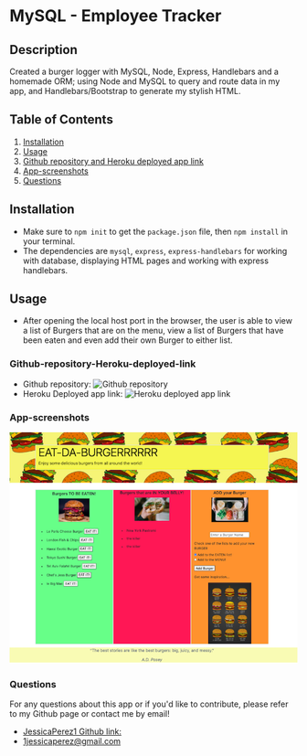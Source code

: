 # MySQL - Employee Tracker

## Description

Created a burger logger with MySQL, Node, Express, Handlebars and a homemade ORM; using Node and MySQL to query and route data in my app, and Handlebars/Bootstrap to generate my stylish HTML.

## Table of Contents

1. [Installation](#Installation)
2. [Usage](#Usage)
3. [Github repository and Heroku deployed app link](#Github-repository-Heroku-deployed-link)
4. [App-screenshots](#App-screenshots)
5. [Questions](#Questions)

## Installation

- Make sure to `npm init` to get the `package.json` file, then `npm install` in your terminal.
- The dependencies are `mysql`, `express`, `express-handlebars` for working with database, displaying HTML pages and working with express handlebars.

## Usage

- After opening the local host port in the browser, the user is able to view a list of Burgers that are on the menu, view a list of Burgers that have been eaten and even add their own Burger to either list.

### Github-repository-Heroku-deployed-link

- Github repository:
  ![Github repository](https://github.com/JessicaPerez1/Eat-Da-Burger.git)
- Heroku Deployed app link:
  ![Heroku deployed app link](https://zeburgereater.herokuapp.com/)

### App-screenshots

![Eat Da Burger screenshot](eat-da-burger-screenshot.png)

### Questions

For any questions about this app or if you'd like to contribute, please refer to my Github page or contact me by email!

- [JessicaPerez1 Github link:](https://github.com/JessicaPerez1/Eat-Da-Burger.git)
- 1jessicaperez@gmail.com

